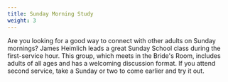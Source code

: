 ```yaml
---
title: Sunday Morning Study
weight: 3
---
```


Are you looking for a good way to connect with other adults on Sunday mornings? James Heimlich leads a great Sunday School class during the first-service hour. This group, which meets in the Bride's Room, includes adults of all ages and has a welcoming discussion format. If you attend second service, take a Sunday or two to come earlier and try it out.
